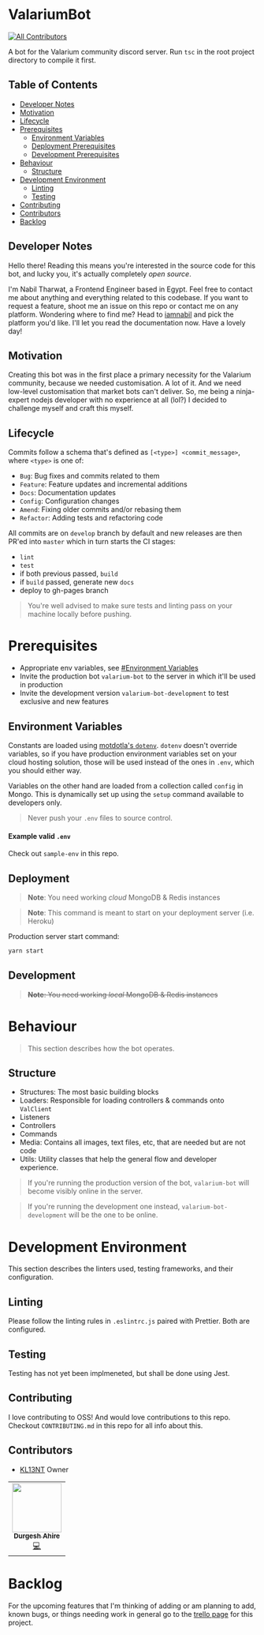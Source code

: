 # ValariumBot
<!-- ALL-CONTRIBUTORS-BADGE:START - Do not remove or modify this section -->
[![All Contributors](https://img.shields.io/badge/all_contributors-1-orange.svg?style=flat-square)](#contributors-)
<!-- ALL-CONTRIBUTORS-BADGE:END -->

A bot for the Valarium community discord server. Run `tsc` in the root project directory to compile it first.

## Table of Contents

- [Developer Notes](#Developer-Notes)
- [Motivation](#Motivation)
- [Lifecycle](#Lifecycle)
- [Prerequisites](#Prerequisites)
  - [Environment Variables](#Environment-Variables)
  - [Deployment Prerequisites](#Deployment)
  - [Development Prerequisites](#Development)
- [Behaviour](#Behaviour)
  - [Structure](#Structure)
- [Development Environment](#Development-Environment)
  - [Linting](#Linting)
  - [Testing](#Testing)
- [Contributing](#Contributing)
- [Contributors](#Contributors)
- [Backlog](#Backlog)

## Developer Notes

Hello there! Reading this means you're interested in the source code for this bot, and lucky you, it's actually completely _open source_.

I'm Nabil Tharwat, a Frontend Engineer based in Egypt. Feel free to contact me about anything and everything related to this codebase. If you want to request a feature, shoot me an issue on this repo or contact me on any platform. Wondering where to find me? Head to [iamnabil](https://iamnabil.netlify.app/about) and pick the platform you'd like. I'll let you read the documentation now. Have a lovely day!

## Motivation

Creating this bot was in the first place a primary necessity for the Valarium community, because we needed customisation. A lot of it. And we need low-level customisation that market bots can't deliver. So, me being a ninja-expert nodejs developer with no experience at all (lol?) I decided to challenge myself and craft this myself.

## Lifecycle

Commits follow a schema that's defined as `[<type>] <commit_message>`, where `<type>` is one of:

- `Bug`: Bug fixes and commits related to them
- `Feature`: Feature updates and incremental additions
- `Docs`: Documentation updates
- `Config`: Configuration changes
- `Amend`: Fixing older commits and/or rebasing them
- `Refactor`: Adding tests and refactoring code

All commits are on `develop` branch by default and new releases are then PR'ed into `master` which in turn starts the CI stages:

- `lint`
- `test`
- if both previous passed, `build`
- if `build` passed, generate new `docs`
- deploy to gh-pages branch

> You're well advised to make sure tests and linting pass on your machine locally before pushing.

# Prerequisites

- Appropriate env variables, see [#Environment Variables](#Environment-Variables)
- Invite the production bot `valarium-bot` to the server in which it'll be used in production
- Invite the development version `valarium-bot-development` to test exclusive and new features

## Environment Variables

Constants are loaded using [motdotla's `dotenv`](https://github.com/motdotla/dotenv). `dotenv` doesn't override variables, so if you have production environment variables set on your cloud hosting solution, those will be used instead of the ones in `.env`, which you should either way.

Variables on the other hand are loaded from a collection called `config` in Mongo. This is dynamically set up using the `setup` command available to developers only.

> Never push your `.env` files to source control.

#### Example valid `.env`

Check out `sample-env` in this repo.

## Deployment

> **Note**: You need working _cloud_ MongoDB & Redis instances

> **Note**: This command is meant to start on your deployment server (i.e. Heroku)

Production server start command:

```bash
yarn start
```

## Development

> ~~**Note**: You need working _local_ MongoDB & Redis instances~~

# Behaviour

> This section describes how the bot operates.

## Structure

- Structures: The most basic building blocks
- Loaders: Responsible for loading controllers & commands onto `ValClient`
- Listeners
- Controllers
- Commands
- Media: Contains all images, text files, etc, that are needed but are not code
- Utils: Utility classes that help the general flow and developer experience.

> If you're running the production version of the bot, `valarium-bot` will become visibly online in the server.

> If you're running the development one instead, `valarium-bot-development` will be the one to be online.

# Development Environment

This section describes the linters used, testing frameworks, and their configuration.

## Linting

Please follow the linting rules in `.eslintrc.js` paired with Prettier. Both are configured.

## Testing

Testing has not yet been implmeneted, but shall be done using Jest.

## Contributing

I love contributing to OSS! And would love contributions to this repo. Checkout `CONTRIBUTING.md` in this repo for all info about this.

## Contributors

- [KL13NT](https://github.com/KL13NT) Owner
<!-- ALL-CONTRIBUTORS-LIST:START - Do not remove or modify this section -->
<!-- prettier-ignore-start -->
<!-- markdownlint-disable -->
<table>
  <tr>
    <td align="center"><a href="https://github.com/durgeshahire07"><img src="https://avatars.githubusercontent.com/u/68327306?v=4?s=100" width="100px;" alt=""/><br /><sub><b>Durgesh Ahire</b></sub></a><br /><a href="https://github.com/KL13NT/valbot/commits?author=durgeshahire07" title="Code">💻</a></td>
  </tr>
</table>

<!-- markdownlint-restore -->
<!-- prettier-ignore-end -->

<!-- ALL-CONTRIBUTORS-LIST:END -->

# Backlog

For the upcoming features that I'm thinking of adding or am planning to add, known bugs, or things needing work in general go to the [trello page](https://trello.com/c/YYLfZ7Gi/) for this project.
